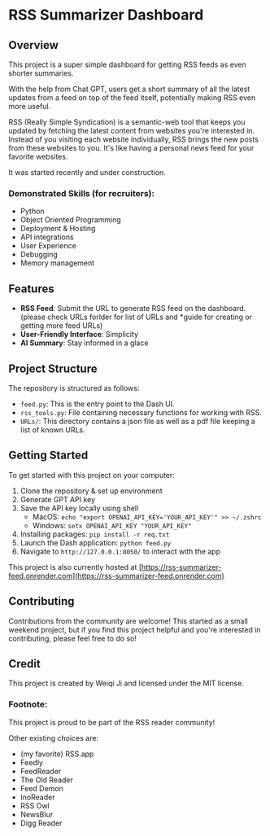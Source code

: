 # RSS Summarizer Dashboard

## Overview
This project is a super simple dashboard for getting RSS feeds as even shorter summaries. 

With the help from Chat GPT, users get a short summary of all the latest updates from a feed on top of the feed itself, potentially making RSS even more useful.

RSS (Really Simple Syndication) is a semantic-web tool that keeps you updated by fetching the latest content from websites you're interested in. Instead of you visiting each website individually, RSS brings the new posts from these websites to you. It's like having a personal news feed for your favorite websites.

It was started recently and under construction.

### Demonstrated Skills (for recruiters):
- Python
- Object Oriented Programming
- Deployment & Hosting
- API integrations
- User Experience
- Debugging
- Memory management

## Features
- **RSS Feed**: Submit the URL to generate RSS feed on the dashboard. (please check URLs forlder for list of URLs and *guide for creating or getting more feed URLs)
- **User-Friendly Interface**: Simplicity
- **AI Summary**: Stay informed in a glace


## Project Structure
The repository is structured as follows:
- `feed.py`: This is the entry point to the Dash UI.
- `rss_tools.py`: File containing necessary functions for working with RSS.
- `URLs/`: This directory contains a json file as well as a pdf file keeping a list of known URLs.

## Getting Started
To get started with this project on your computer: 
1. Clone the repository & set up environment
2. Generate GPT API key
3. Save the API key locally using shell
    - MacOS: `echo "export OPENAI_API_KEY='YOUR_API_KEY'" >> ~/.zshrc`
    - Windows: `setx OPENAI_API_KEY "YOUR_API_KEY"`
4. Installing packages: `pip install -r req.txt`
5. Launch the Dash application: `python feed.py`
6. Navigate to `http://127.0.0.1:8050/` to interact with the app

This project is also currently hosted at [https://rss-summarizer-feed.onrender.com](https://rss-summarizer-feed.onrender.com)

## Contributing
Contributions from the community are welcome! This started as a small weekend project, but if you find this project helpful and you're interested in contributing, please feel free to do so!

## Credit
This project is created by Weiqi Ji and licensed under the MIT license.

### Footnote:
This project is proud to be part of the RSS reader community!

Other existing choices are:

- (my favorite) RSS.app
- Feedly
- FeedReader
- The Old Reader
- Feed Demon
- InoReader
- RSS Owl
- NewsBlur
- Digg Reader
